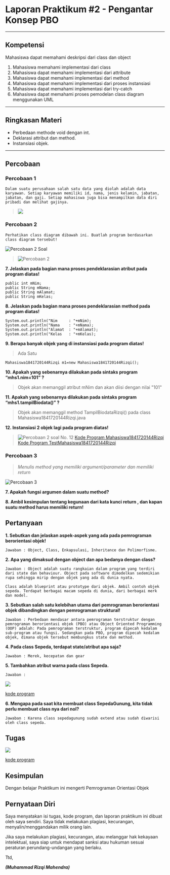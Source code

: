 # Laporan Praktikum #2 - Pengantar Konsep PBO
***
## Kompetensi

Mahasiswa dapat memahami deskripsi dari class dan object
1.  Mahasiswa memahami implementasi dari class
2. Mahasiswa dapat memahami implementasi dari attribute
3. Mahasiswa dapat memahami implementasi dari method
4. Mahasiswa dapat memahami implementasi dari proses instansiasi
5. Mahasiswa dapat memahami implementasi dari try-catch
6. Mahasiswa dapat memahami proses pemodelan class diagram menggunakan UML
---


## Ringkasan Materi

- Perbedaan methode void dengan int.   
- Deklarasi attribut dan method.  
- Instansiasi objek.
---


## Percobaan

### ****Percobaan 1****

    Dalam suatu perusahaan salah satu data yang diolah adalah data karyawan. Setiap karyawan memiliki id, nama, jenis kelamin, jabatan, jabatan, dan gaji. Setiap mahasiswa juga bisa menampilkan data diri pribadi dan melihat gajinya.  

>![](img/p1.png)

### ****Percobaan 2****

    Perhatikan class diagram dibawah ini. Buatlah program berdasarkan class diagram tersebut!  

![Percobaan 2 Soal](img/p2-soal.PNG)

>![Percobaan 2](img/p2.PNG)
                
**7. Jelaskan pada bagian mana proses pendeklarasian atribut pada program diatas!**

```
public int mNim;
public String mNama;
public String mAlamat;
public String mKelas;
```


**8. Jelaskan pada bagian mana proses pendeklarasian method pada program diatas!**  

```public void TampilBiodataRizqi(){
System.out.println("Nim     : "+mNim);
System.out.println("Nama    : "+mNama);
System.out.println("Alamat  : "+mAlamat);
System.out.println("Kelas   : "+mKelas);
```

**9. Berapa banyak objek yang di instansiasi pada program diatas!**

>Ada Satu
```
Mahasiswa1841720144Rizqi m1=new Mahasiswa1841720144Rizqi();
```

**10. Apakah yang sebenarnya dilakukan pada sintaks program “mhs1.nim=101” ?**

>Objek akan memanggil atribut mNim dan akan diisi dengan nilai "101"

**11. Apakah yang sebenarnya dilakukan pada sintaks program “mhs1.tampilBiodata()” ?**

>Objek akan memanggil method TampilBiodataRizqi() pada class Mahasiswa1841720144Rizqi.java

**12. Instansiasi 2 objek lagi pada program diatas!**

>![Percobaan 2 soal No. 12](img/p2-12.PNG)
[Kode Program Mahasiswa1841720144Rizqi](../../src/2_Class_dan_Object\Mahasiswa1841720144Rizqi.java)  
[Kode Program TestMahasiswa1841720144Rizqi](../../src/2_Class_dan_Object\TestMahasiswa1841720144Rizqi.java)


### ****Percobaan 3****
        
>*Menulis method yang memiliki argument/parameter dan memiliki return*

![Percobaan 3](img/p3.PNG)

**7. Apakah fungsi argumen dalam suatu method?**
>
**8. Ambil kesimpulan tentang kegunaan dari kata kunci return , dan kapan suatu method harus memiliki return!**

 

## **Pertanyaan**
**1. Sebutkan dan jelaskan aspek-aspek yang ada pada pemrograman berorientasi objek!**

    Jawaban : Object, Class, Enkapsulasi, Inheritance dan Polimorfisme.

**2. Apa yang dimaksud dengan object dan apa bedanya dengan class?**

    Jawaban : Object adalah suatu rangkaian dalam program yang terdiri dari state dan behaviour. Object pada software dimodelkan sedemikian rupa sehingga mirip dengan objek yang ada di dunia nyata.
    
    Class adalah blueprint atau prototype dari objek. Ambil contoh objek sepeda. Terdapat berbagai macam sepeda di dunia, dari berbagai merk dan model.
**3. Sebutkan salah satu kelebihan utama dari pemrograman berorientasi objek dibandingkan dengan pemrograman struktural!**

    Jawaban : Perbedaan mendasar antara pemrograman terstruktur dengan pemrograman berorientasi objek (PBO) atau Object Oriented Programming (OOP) adalah: Pada pemrograman terstruktur, program dipecah kedalam sub-program atau fungsi. Sedangkan pada PBO, program dipecah kedalam objek, dimana objek tersebut membungkus state dan method.

**4. Pada class Sepeda, terdapat state/atribut apa saja?**

    Jawaban : Merek, kecepatan dan gear

**5. Tambahkan atribut warna pada class Sepeda.**

    Jawaban : 

![](img/p4.PNG)

[kode program](../../src/1_Pengantar_Konsep_PBO/sepeda1841720144Rizqi.java)

**6. Mengapa pada saat kita membuat class SepedaGunung, kita tidak perlu membuat class nya dari nol?**

    Jawaban : Karena class sepedagunung sudah extend atau sudah diwarisi oleh class sepeda.

## Tugas
![](img/p3.PNG)

[kode program](../../src/1_Pengantar_Konsep_PBO/truck1841720144Rizqi.java)

## Kesimpulan

Dengan belajar Praktikum ini mengerti Pemrograman Orientasi Objek

## Pernyataan Diri

Saya menyatakan isi tugas, kode program, dan laporan praktikum ini dibuat oleh saya sendiri. Saya tidak melakukan plagiasi, kecurangan, menyalin/menggandakan milik orang lain.

Jika saya melakukan plagiasi, kecurangan, atau melanggar hak kekayaan intelektual, saya siap untuk mendapat sanksi atau hukuman sesuai peraturan perundang-undangan yang berlaku.

Ttd,

***(Muhammad Rizqi Mahendra)***